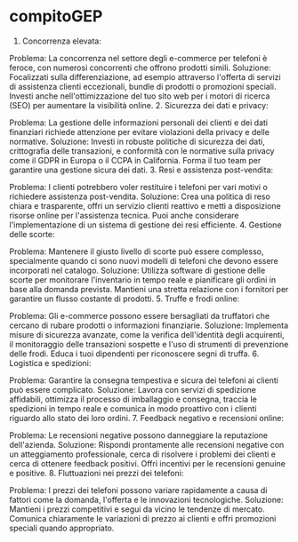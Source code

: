 # compitoGEP
1. Concorrenza elevata:

Problema: La concorrenza nel settore degli e-commerce per telefoni è feroce, con numerosi concorrenti che offrono prodotti simili.
Soluzione: Focalizzati sulla differenziazione, ad esempio attraverso l'offerta di servizi di assistenza clienti eccezionali, bundle di prodotti o promozioni speciali. Investi anche nell'ottimizzazione del tuo sito web per i motori di ricerca (SEO) per aumentare la visibilità online.
2. Sicurezza dei dati e privacy:

Problema: La gestione delle informazioni personali dei clienti e dei dati finanziari richiede attenzione per evitare violazioni della privacy e delle normative.
Soluzione: Investi in robuste politiche di sicurezza dei dati, crittografia delle transazioni, e conformità con le normative sulla privacy come il GDPR in Europa o il CCPA in California. Forma il tuo team per garantire una gestione sicura dei dati.
3. Resi e assistenza post-vendita:

Problema: I clienti potrebbero voler restituire i telefoni per vari motivi o richiedere assistenza post-vendita.
Soluzione: Crea una politica di reso chiara e trasparente, offri un servizio clienti reattivo e metti a disposizione risorse online per l'assistenza tecnica. Puoi anche considerare l'implementazione di un sistema di gestione dei resi efficiente.
4. Gestione delle scorte:

Problema: Mantenere il giusto livello di scorte può essere complesso, specialmente quando ci sono nuovi modelli di telefoni che devono essere incorporati nel catalogo.
Soluzione: Utilizza software di gestione delle scorte per monitorare l'inventario in tempo reale e pianificare gli ordini in base alla domanda prevista. Mantieni una stretta relazione con i fornitori per garantire un flusso costante di prodotti.
5. Truffe e frodi online:

Problema: Gli e-commerce possono essere bersagliati da truffatori che cercano di rubare prodotti o informazioni finanziarie.
Soluzione: Implementa misure di sicurezza avanzate, come la verifica dell'identità degli acquirenti, il monitoraggio delle transazioni sospette e l'uso di strumenti di prevenzione delle frodi. Educa i tuoi dipendenti per riconoscere segni di truffa.
6. Logistica e spedizioni:

Problema: Garantire la consegna tempestiva e sicura dei telefoni ai clienti può essere complicato.
Soluzione: Lavora con servizi di spedizione affidabili, ottimizza il processo di imballaggio e consegna, traccia le spedizioni in tempo reale e comunica in modo proattivo con i clienti riguardo allo stato dei loro ordini.
7. Feedback negativo e recensioni online:

Problema: Le recensioni negative possono danneggiare la reputazione dell'azienda.
Soluzione: Rispondi prontamente alle recensioni negative con un atteggiamento professionale, cerca di risolvere i problemi dei clienti e cerca di ottenere feedback positivi. Offri incentivi per le recensioni genuine e positive.
8. Fluttuazioni nei prezzi dei telefoni:

Problema: I prezzi dei telefoni possono variare rapidamente a causa di fattori come la domanda, l'offerta e le innovazioni tecnologiche.
Soluzione: Mantieni i prezzi competitivi e segui da vicino le tendenze di mercato. Comunica chiaramente le variazioni di prezzo ai clienti e offri promozioni speciali quando appropriato.

